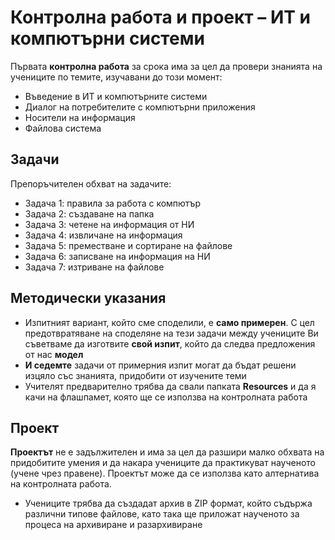 # Контролна работа и проект – ИТ и компютърни системи 
Първата **контролна работа** за срока има за цел да провери знанията на учениците по темите, изучавани до този момент:
 - Въведение в ИТ и компютърните системи
 - Диалог на потребителите с компютърни приложения
 - Носители на информация
 - Файлова система

## Задачи
Препоръчителен обхват на задачите:
 - Задача 1: правила за работа с компютър
 - Задача 2: създаване на папка
 - Задача 3: четене на информация от НИ
 - Задача 4: извличане на информация
 - Задача 5: преместване и сортиране на файлове
 - Задача 6: записване на информация на НИ
 - Задача 7: изтриване на файлове

## Методически указания
 - Изпитният вариант, който сме споделили, е **само примерен**. С цел предотвратяване на споделяне на тези задачи между учениците Ви съветваме да изготвите **свой изпит**, който да следва предложения от нас **модел**
 - **И седемте** задачи от примерния изпит могат да бъдат решени изцяло със знанията, придобити от изучените теми
 - Учителят предварително трябва да свали папката **Resources** и да я качи на флашпамет, която ще се използва на контролната работа

## Проект
**Проектът** не е задължителен и има за цел да разшири малко обхвата на придобитите умения и да накара учениците да практикуват наученото (учене чрез правене). Проектът може да се използва като алтернатива на контролната работа.
 - Учениците трябва да създадат архив в ZIP формат, който съдържа различни типове файлове, като така ще приложат наученото за процеса на архивиране и разархивиране

